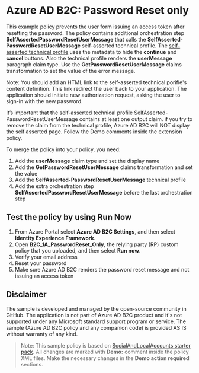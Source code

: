 # Azure AD B2C: Password Reset only

This example policy prevents the user form issuing an access token after resetting the password. The policy contains additional orchestration step **SelfAssertedPasswordResetUserMessage** that calls the **SelfAsserted-PasswordResetUserMessage** self-asserted technical profile. The [self-asserted technical profile](https://docs.microsoft.com/en-us/azure/active-directory-b2c/self-asserted-technical-profile#metadata) uses the metadata to hide the **continue** and **cancel** buttons. Also the technical profile renders the **userMessage** paragraph claim type. Use the **GetPasswordResetUserMessage** claims transformation to set the value of the error message.

Note: You should add an HTML link to the self-asserted technical porifle's content definition. This link redirect the user back to your application. The application should initiate new authorization request, asking the user to sign-in with the new password.

It’s important that the self-asserted technical profile SelfAsserted-PasswordResetUserMessage contains at least one output claim. if you try to remove the claim from the technical profile, Azure AD B2C will NOT display the self asserted page. Follow the Demo comments inside the extension policy. 

To merge the policy into your policy, you need:
1.	Add the **userMessage** claim type and set the display name
2.	Add the **GetPasswordResetUserMessage** claims transformation and set the value
3.	Add the **SelfAsserted-PasswordResetUserMessage** technical profile
4.	Add the extra orchestration step **SelfAssertedPasswordResetUserMessage** before the last orchestration step

## Test the policy by using Run Now
1. From Azure Portal select **Azure AD B2C Settings**, and then select **Identity Experience Framework**.
1. Open **B2C_1A_PasswordReset_Only**, the relying party (RP) custom policy that you uploaded, and then select **Run now**.
1. Verify your email address
1. Reset your password
1. Make sure Azure AD B2C renders the password reset message and not issuing an access token

## Disclaimer
The sample is developed and managed by the open-source community in GitHub. The application is not part of Azure AD B2C product and it's not supported under any Microsoft standard support program or service. The sample (Azure AD B2C policy and any companion code) is provided AS IS without warranty of any kind.

> Note:  This sample policy is based on [SocialAndLocalAccounts starter pack](https://github.com/Azure-Samples/active-directory-b2c-custom-policy-starterpack/tree/master/SocialAndLocalAccounts). All changes are marked with **Demo:** comment inside the policy XML files. Make the necessary changes in the **Demo action required** sections.
